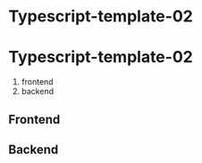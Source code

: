 # Typescript-template-02
# Typescript-template-02
1. frontend
2. backend

## Frontend


## Backend

